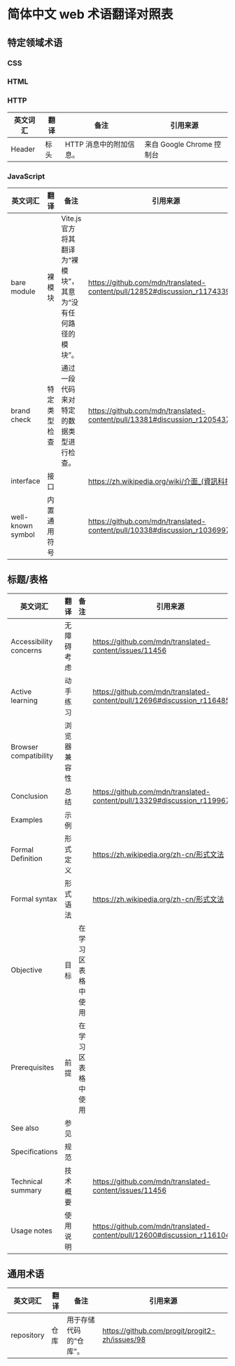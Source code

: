 # 简体中文 web 术语翻译对照表

## 特定领域术语

### CSS

### HTML

### HTTP

| 英文词汇 | 翻译 | 备注                    | 引用来源                  |
| -------- | ---- | ----------------------- | ------------------------- |
| Header   | 标头 | HTTP 消息中的附加信息。 | 来自 Google Chrome 控制台 |

### JavaScript

| 英文词汇          | 翻译         | 备注                                                         | 引用来源                                                                      |
| ----------------- | ------------ | ------------------------------------------------------------ | ----------------------------------------------------------------------------- |
| bare module       | 裸模块       | Vite.js 官方将其翻译为“裸模块”，其意为“没有任何路径的模块”。 | <https://github.com/mdn/translated-content/pull/12852#discussion_r1174339277> |
| brand check       | 特定类型检查 | 通过一段代码来对特定的数据类型进行检查。                     | <https://github.com/mdn/translated-content/pull/13381#discussion_r1205437483> |
| interface         | 接口         |                                                              | <https://zh.wikipedia.org/wiki/介面_(資訊科技)>                               |
| well-known symbol | 内置通用符号 |                                                              | <https://github.com/mdn/translated-content/pull/10338#discussion_r1036997921> |

## 标题/表格

| 英文词汇               | 翻译         | 备注               | 引用来源                                                                      |
| ---------------------- | ------------ | ------------------ | ----------------------------------------------------------------------------- |
| Accessibility concerns | 无障碍考虑   |                    | <https://github.com/mdn/translated-content/issues/11456>                      |
| Active learning        | 动手练习     |                    | <https://github.com/mdn/translated-content/pull/12696#discussion_r1164859935> |
| Browser compatibility  | 浏览器兼容性 |                    |                                                                               |
| Conclusion             | 总结         |                    | <https://github.com/mdn/translated-content/pull/13329#discussion_r1199677894>
| Examples               | 示例         |                    |                                                                               |
| Formal Definition      | 形式定义     |                    | <https://zh.wikipedia.org/zh-cn/形式文法>                                     |
| Formal syntax          | 形式语法     |                    | <https://zh.wikipedia.org/zh-cn/形式文法>                                     |
| Objective              | 目标         | 在学习区表格中使用 |                                                                               |
| Prerequisites          | 前提         | 在学习区表格中使用 |                                                                               |
| See also               | 参见         |                    |                                                                               |
| Specifications         | 规范         |                    |                                                                               |
| Technical summary      | 技术概要     |                    | <https://github.com/mdn/translated-content/issues/11456>                      |
| Usage notes            | 使用说明     |                    | <https://github.com/mdn/translated-content/pull/12600#discussion_r1161045585> |

## 通用术语

| 英文词汇   | 翻译 | 备注                   | 引用来源                                         |
| ---------- | ---- | ---------------------- | ------------------------------------------------ |
| repository | 仓库 | 用于存储代码的“仓库”。 | <https://github.com/progit/progit2-zh/issues/98> |
